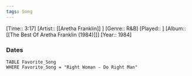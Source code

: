 ```yaml
---
tags: Song  
---
```

[Time:: 3:17]
[Artist:: [[Aretha Franklin]] ]
[Genre:: R&B]
[Played:: ]
[Album:: [[The Best Of Aretha Franklin (1984)]]]
[Year:: 1984]
### Dates
````dataview
TABLE Favorite_Song
WHERE Favorite_Song = "Right Woman - Do Right Man"
````